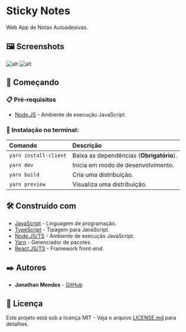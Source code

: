 # Sticky Notes
Web App de Notas Autoadesivas.

## 🖼️ Screenshots
![alt](https://raw.github.com/DevJonathanMendes/sticky-notes/master/images/1.png)
![alt](https://raw.github.com/DevJonathanMendes/sticky-notes/master/images/2.png)

## 🚀 Começando
### 📋 Pré-requisitos
- [Node.JS](https://nodejs.org/pt-br/) - Ambiente de execução JavaScript.

### 🔧 Instalação no terminal:
Comando|Descrição                               
:-|:-
`yarn install-client`|Baixa as dependências (**Obrigatório**).
`yarn dev`|Inicia em modo de desenvolvimento.
`yarn build`|Cria uma distribuição.
`yarn preview`|Visualiza uma distribuição.

## 🛠️ Construído com
- [JavaScript](https://developer.mozilla.org/pt-BR/docs/Web/JavaScript) - Linguagem de programação.
- [TypeScript](https://www.typescriptlang.org/) - Tipagem para JavaScript.
- [Node.JS/TS](https://nodejs.org/pt-br/) - Ambiente de execução JavaScript.
- [Yarn](https://yarnpkg.com/) - Gerenciador de pacotes.
- [React.JS/TS](https://react.dev/) - Framework front-end.

## ✒️ Autores
- **Jonathan Mendes** - [GitHub](https://github.com/DevJonathanMendes)

## 📄 Licença
Este projeto está sob a licença MIT - Veja o arquivo [LICENSE.md](https://github.com/DevJonathanMendes/sticky-notes/blob/master/README.md) para detalhes.
